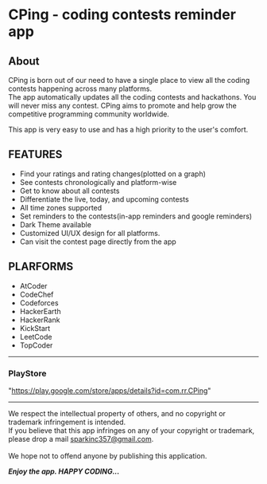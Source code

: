 # CPing - coding contests reminder app

## About
CPing is born out of our need to have a single place to view all the coding contests happening across many platforms.<br>
The app automatically updates all the coding contests and hackathons. You will never miss any contest.
CPing aims to promote and help grow the competitive programming community worldwide.

This app is very easy to use and has a high priority to the user's comfort.

## FEATURES
* Find your ratings and rating changes(plotted on a graph)
* See contests chronologically and platform-wise
* Get to know about all contests
* Differentiate the live, today, and upcoming contests
* All time zones supported
* Set reminders to the contests(in-app reminders and google reminders)
* Dark Theme available
* Customized UI/UX design for all platforms.
* Can visit the contest page directly from the app

## PLARFORMS
* AtCoder
* CodeChef
* Codeforces
* HackerEarth
* HackerRank
* KickStart
* LeetCode
* TopCoder

- - - -

### PlayStore
"https://play.google.com/store/apps/details?id=com.rr.CPing"

- - - -

We respect the intellectual property of others, and no copyright or trademark infringement is intended.<br> 
If you believe that this app infringes on any of your copyright or trademark, please drop a mail sparkinc357@gmail.com.<br><br>
We hope not to offend anyone by publishing this application.

***Enjoy the app. HAPPY CODING...***
